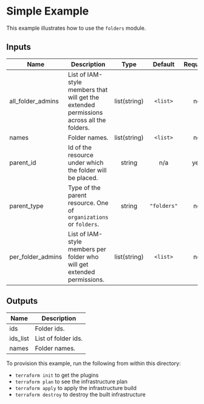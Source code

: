 # Simple Example

This example illustrates how to use the `folders` module.

<!-- BEGINNING OF PRE-COMMIT-TERRAFORM DOCS HOOK -->
## Inputs

| Name | Description | Type | Default | Required |
|------|-------------|:----:|:-----:|:-----:|
| all\_folder\_admins | List of IAM-style members that will get the extended permissions across all the folders. | list(string) | `<list>` | no |
| names | Folder names. | list(string) | `<list>` | no |
| parent\_id | Id of the resource under which the folder will be placed. | string | n/a | yes |
| parent\_type | Type of the parent resource. One of `organizations` or `folders`. | string | `"folders"` | no |
| per\_folder\_admins | List of IAM-style members per folder who will get extended permissions. | list(string) | `<list>` | no |

## Outputs

| Name | Description |
|------|-------------|
| ids | Folder ids. |
| ids\_list | List of folder ids. |
| names | Folder names. |

<!-- END OF PRE-COMMIT-TERRAFORM DOCS HOOK -->

To provision this example, run the following from within this directory:
- `terraform init` to get the plugins
- `terraform plan` to see the infrastructure plan
- `terraform apply` to apply the infrastructure build
- `terraform destroy` to destroy the built infrastructure
